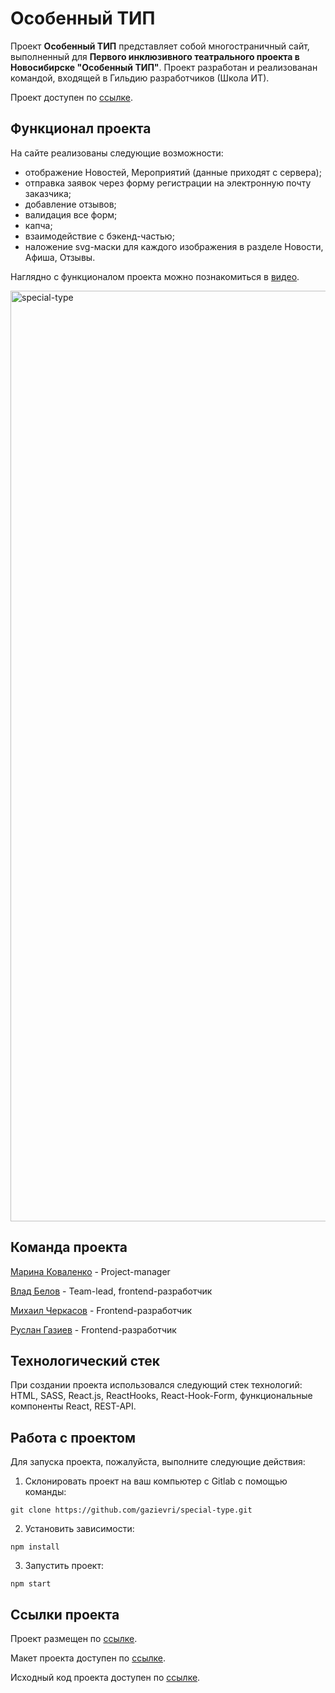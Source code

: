 # Особенный ТИП
Проект **Особенный ТИП** представляет собой многостраничный сайт, выполненный для **Первого инклюзивного театрального проекта в Новосибирске "Особенный ТИП"**. Проект разработан и реализованан командой, входящей в Гильдию разработчиков (Школа ИТ).

Проект доступен по [ссылке](https://osobtip.ru/).

## Функционал проекта
На сайте реализованы следующие возможности:

- отображение Новостей, Мероприятий (данные приходят с сервера);
- отправка заявок через форму регистрации на электронную почту заказчика;
- добавление отзывов;
- валидация все форм;
- капча;
- взаимодействие с бэкенд-частью;
- наложение svg-маски для каждого изображения в разделе Новости, Афиша, Отзывы.

Наглядно c функционалом проекта можно познакомиться в [видео]().

<img width="1489" alt="special-type" src="https://user-images.githubusercontent.com/96244317/213692929-0a28ce1c-0330-4d09-91ef-88135c601273.png">

## Команда проекта

[Марина Коваленко]() - Project-manager

[Влад Белов](https://github.com/Valzet) - Team-lead, frontend-разработчик

[Михаил Черкасов](https://github.com/MikeChe419) - Frontend-разработчик

[Руслан Газиев](https://github.com/gazievri) - Frontend-разработчик

## Технологический стек

При создании проекта использовался следующий стек технологий: HTML, SASS, React.js, ReactHooks, React-Hook-Form, функциональные компоненты React, REST-API.

## Работа с проектом

Для запуска проекта, пожалуйста, выполните следующие действия:

1. Склонировать проект на ваш компьютер с Gitlab с помощью команды:

```
git clone https://github.com/gazievri/special-type.git
```

2. Установить зависимости:

```
npm install
```

3. Запустить проект:

```
npm start
```

## Ссылки проекта

Проект размещен по [ссылке](https://osobtip.ru/).

Макет проекта доступен по [ссылке](https://www.figma.com/file/ewn4SbLXupQR0m2lxqHRlV/%D0%9E%D1%81%D0%BE%D0%B1%D0%B5%D0%BD%D0%BD%D1%8B%D0%B9-%D0%A2%D0%B8%D0%BF).

Исходный код проекта доступен по [ссылке](https://github.com/gazievri/special-type.git).
